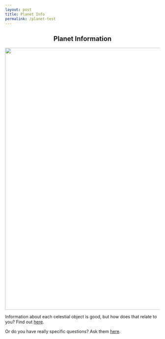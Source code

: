 ```yaml
---
layout: post
title: Planet Info 
permalink: /planet-test
---
```

<html>
<head>
    <title>Solar System Image Map</title>
    <style>
        .planet-info {
            text-align: center;
            margin-top: 20px;
        }
    </style>
</head>
<body>
    <div class="planet-info">
        <h2>Planet Information</h2>
        <p id="planet-name"></p>
        <p id="planet-description"></p>
    </div>
    <div class="planet-image">
        <img src="{{ site.baseurl }}/images/solar-system-5611038_1280.png" usemap="#image-map" width="1280" height="853">
        <map name="image-map">
            <area target="" alt="mercury" title="mercury" coords="462,620,348,469" shape="rect" onclick="getPlanetInfo('mercury')">
            <area target="" alt="earth" title="earth" coords="540,391,683,547" shape="rect" onclick="getPlanetInfo('earth')">
            <area target="" alt="mars" title="mars" coords="739,552,637,650" shape="rect" onclick="getPlanetInfo('mars')">
            <area target="" alt="jupiter" title="jupiter" coords="727,249,916,482" shape="rect" onclick="getPlanetInfo('jupiter')">
            <area target="" alt="saturn" title="saturn" coords="817,42,1035,227" shape="rect" onclick="getPlanetInfo('saturn')">
            <area target="" alt="neptune" title="neptune" coords="1069,115,1192,255" shape="rect" onclick="getPlanetInfo('neptune')">
            <area target="" alt="uranus" title="uranus" coords="1018,472,1121,618" shape="rect" onclick="getPlanetInfo('uranus')">
            <area target="" alt="moon" title="moon" coords="603,301,690,383" shape="rect" onclick="getPlanetInfo('moon')">
            <area target="" alt="pluto" title="pluto" coords="1177,290,1277,398" shape="rect" onclick="getPlanetInfo('pluto')">
        </map>
    </div>
    <script>
        const planetInfo = {
            sun: {
                name: "Sun",
                description: "The Sun is the star at the center of the solar system."
            },
            mercury: {
                name: "Mercury",
                description: "Mercury is the smallest planet in the solar system."
            },
            venus: {
                name: "Venus",
                description: "Venus is often called Earth's sister planet due to their similar size and composition."
            },
            earth: {
                name: "Earth",
                description: "Earth is the third planet from the sun and is the only known planet with life on it."
            },
            mars: {
                name: "Mars",
                description: "Mars is known as the Red Planet due to its reddish appearance."
            },
            jupiter: {
                name: "Jupiter",
                description: "Jupiter is the largest planet in the solar system and is a gas giant."
            },
            saturn: {
                name: "Saturn",
                description: "Saturn is known for its beautiful ring system."
            },
            neptune: {
                name: "Neptune",
                description: "Neptune is the eighth and farthest known planet from the Sun in the solar system."
            },
            uranus: {
                name: "Uranus",
                description: "Uranus is the seventh planet from the Sun and is an ice giant."
            },
            moon: {
                name: "Moon",
                description: "The Moon is Earth's natural satellite and is the fifth-largest natural satellite in the solar system."
            },
            pluto: {
                name: "Pluto",
                description: "Pluto is a dwarf planet and was formerly considered the ninth planet in the solar system."
            }
        };
        function getPlanetInfo(planet) {
            const planetNameElement = document.getElementById("planet-name");
            const planetDescriptionElement = document.getElementById("planet-description");
            if (planetInfo[planet]) {
                planetNameElement.textContent = "Planet Name: " + planetInfo[planet].name;
                planetDescriptionElement.textContent = "Description: " + planetInfo[planet].description;
            } else {
                planetNameElement.textContent = "Unknown Planet";
                planetDescriptionElement.textContent = "No information available for this planet.";
            }
        }
    </script>
    </body>
</html>

Information about each celestial object is good, but how does that relate to you? Find out <a href="{{ site.baseurl }}/AD_planet.html">here</a>.

Or do you have really specific questions? Ask them <a href="{{ site.baseurl }}/AC_ai.html">here</a>.